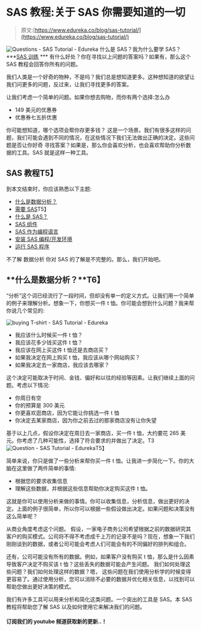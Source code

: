 # SAS 教程:关于 SAS 你需要知道的一切

> 原文:[https://www.edureka.co/blog/sas-tutorial/](https://www.edureka.co/blog/sas-tutorial/)

![Questions - SAS Tutorial - Edureka](../Images/5467df1e7edecc4fa25e1ee2f368fa61.png) 什么是 SAS？我为什么要学 SAS？***[SAS 训练](https://www.edureka.co/sas-training) *** 有什么好处？你在寻找以上问题的答案吗？如果有，那么这个 SAS 教程会回答你所有的问题。

我们人类是一个好奇的物种，不是吗？我们总是想知道更多。这种想知道的欲望让我们问更多的问题，反过来，让我们寻找更多的答案。

让我们考虑一个简单的问题。如果你想去购物，而你有两个选择:怎么办

*   149 美元的优惠券
*   优惠券七五折优惠

你可能想知道，哪个选项会帮你存更多钱？ 这是一个场景。我们有很多这样的问题，我们可能会遇到不同的情况，在这些情况下我们无法做出正确的决定。这些问题是否让你好奇 寻找答案？如果是，那么你会喜欢分析，也会喜欢帮助你分析数据的工具。SAS 就是这样一种工具。

## **SAS 教程**T5】

到本文结束时，你应该熟悉以下主题:

*   [什么是数据分析？](#WhatIsDataAnalytics)
*   [需要 SAS](#NeedForSAS)T5】
*   [什么是 SAS？](#WhatIsSAS)
*   [SAS 组件](#SASComponents)
*   [SAS 作为编程语言](#SASAsAProgrammingLanguage)
*   [安装 SAS 编程/开发环境](#InstallationOfSASProgrammingOrDevelopmentEnvironment)
*   [运行 SAS 程序](#RunningASASProgram)

不了解 数据分析 你对 SAS 的了解是不完整的。那么，我们开始吧。

## **什么是数据分析？**T6】

“分析”这个词已经流行了一段时间，但却没有单一的定义方式。让我们用一个简单的例子来理解分析。想象一下，你想买一件 t 恤。你可能会想到什么问题？我来帮你说几个常见的:

![buying T-shirt - SAS Tutorial - Edureka](../Images/5452b9aabe145fa6dba74a77317870f9.png)

*   我应该什么时候买一件 t 恤？
*   我应该花多少钱买这件 t 恤？
*   我应该在网上买这件 t 恤还是去商店买？
*   如果我决定在网上购买 t 恤，我应该从哪个网站购买？
*   如果我决定去一家商店，我应该去哪家？

这个决定可能取决于时间、金钱、偏好和以往的经验等因素。让我们继续上面的问题。考虑以下情况:

*   你周日有空
*   你的预算是 300 美元
*   你更喜欢逛商店，因为它能让你挑选一件 t 恤
*   你决定去某家商店，因为你之前去过的那家商店没有让你失望

基于以上几点，假设你决定在周日去一家商店，买一件 t 恤，大约要花 265 美元。你考虑了几种可能性，选择了符合要求的并做出了决定。T3![Question - SAS Tutorial - Edureka](../Images/bf50bc8e55eb28310e20056bb27dcd63.png)T5】

简单来说，你只是做了一些分析来帮你买一件 t 恤。让我进一步简化一下。你的大脑在这里做了两件简单的事情:

*   根据您的要求收集信息
*   理解这些数据，并根据这些信息帮助你决定购买这件 t 恤。

这就是你可以使用分析来做的事情。你可以收集信息，分析信息，做出更好的决定。上面的例子很简单，所以你可以根据一些假设做出决定。如果问题和决策没有这么简单呢？

从商业角度考虑这个问题。 假设，一家电子商务公司希望根据之前的数据研究其客户的购买模式。公司将不得不考虑成千上万的记录不是吗？现在，想象一下我们刚刚谈到的数据，或者公司可能会考虑人们可能会有的不同偏好的排列和组合。

还有，公司可能没有所有的数据。例如，如果客户没有购买 t 恤，那么是什么因素导致客户决定不购买该 t 恤？这些丢失的数据可能会产生问题。  我们如何处理这些问题？我们如何处理这样的数据？嗯， 这些问题在我们使用分析学的时候变得更容易了。通过使用分析，您可以消除不必要的数据并优化相关信息，以找到可以帮助您做出更好决策的模式。

我们有许多工具可以用来分析和简化这类问题。一个突出的工具是 SAS。本 SAS 教程将帮助您了解 SAS 以及如何使用它来解决我们的问题。

#### 订阅我们的 youtube 频道获取新的更新..！